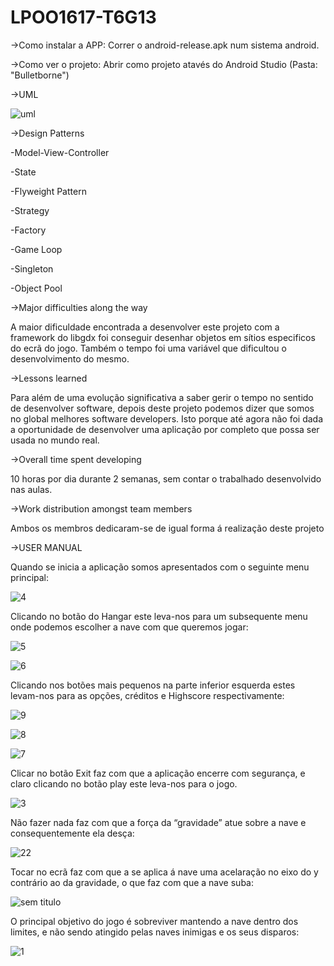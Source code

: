 # LPOO1617-T6G13

->Como instalar a APP: Correr o android-release.apk num sistema android.

->Como ver o projeto: Abrir como projeto atavés do Android Studio (Pasta: "Bulletborne")


->UML

![uml](https://cloud.githubusercontent.com/assets/25772341/26806193/850c0864-4a47-11e7-9a1f-775d27506f4e.png)

->Design Patterns

-Model-View-Controller

-State

-Flyweight Pattern

-Strategy

-Factory

-Game Loop

-Singleton

-Object Pool


->Major difficulties along the way

A maior dificuldade encontrada a desenvolver este projeto com a framework do libgdx 
foi conseguir desenhar objetos em sítios especificos do ecrã do jogo.
Também o tempo foi uma variável que dificultou o desenvolvimento do mesmo.

->Lessons learned 

Para além de uma evolução significativa a saber gerir o tempo no sentido de desenvolver 
software, depois deste projeto podemos dizer que somos no global melhores software developers.
Isto porque até agora não foi dada a oportunidade de desenvolver uma aplicação por completo que
possa ser usada no mundo real.

->Overall time spent developing 

10 horas por dia durante 2 semanas, sem contar o trabalhado desenvolvido nas aulas.

->Work distribution amongst team members

Ambos os membros dedicaram-se de igual forma á realização deste projeto


->USER MANUAL

Quando se inicia a aplicação somos apresentados com o seguinte menu principal:

![4](https://cloud.githubusercontent.com/assets/25772341/26805891/1820c0ce-4a46-11e7-93c3-5d456129c027.png)

Clicando no botão do Hangar este leva-nos para um subsequente menu onde podemos escolher a nave com que queremos jogar:

![5](https://cloud.githubusercontent.com/assets/25772341/26805901/277421c4-4a46-11e7-8a42-8980916e3575.png)

![6](https://cloud.githubusercontent.com/assets/25772341/26805930/4d624a82-4a46-11e7-8fac-6c9eeb9d235a.png)

Clicando nos botões mais pequenos na parte inferior esquerda estes levam-nos para as opções, créditos e Highscore respectivamente: 

![9](https://cloud.githubusercontent.com/assets/25772341/26805941/526976cc-4a46-11e7-8ea6-850340741127.png)

![8](https://cloud.githubusercontent.com/assets/25772341/26805938/50e6651c-4a46-11e7-9b84-9f0f46d377fb.png)

![7](https://cloud.githubusercontent.com/assets/25772341/26805931/4f47f7de-4a46-11e7-885b-f3d898b5c5b0.png)

Clicar no botão Exit faz com que a aplicação encerre com segurança, e claro clicando no botão play este leva-nos para o jogo.

![3](https://cloud.githubusercontent.com/assets/25772341/26805871/0220c3dc-4a46-11e7-8885-d675ad30237a.png)

Não fazer nada faz com que a força da “gravidade” atue sobre a nave e consequentemente ela desça:

![22](https://cloud.githubusercontent.com/assets/25772341/26805841/db5f2efa-4a45-11e7-9eda-2cdbdfb4cc29.png)

Tocar no ecrã faz com que a se aplica á nave uma acelaração no eixo do y contrário ao da gravidade, o que faz com que a nave suba:

![sem titulo](https://cloud.githubusercontent.com/assets/25772341/26805944/54159078-4a46-11e7-8920-78e478ee5be4.png)

O principal objetivo do jogo é sobreviver mantendo a nave dentro dos limites, e não sendo atingido pelas naves inimigas e os seus disparos:

![1](https://cloud.githubusercontent.com/assets/25772341/26805825/c2eee932-4a45-11e7-94c2-db4bb63c2f7b.png)
